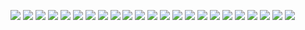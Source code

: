 ![](https://github.com/thisiskyle/arch-setup/blob/master/wallpaper/Other.png)
![](https://github.com/thisiskyle/arch-setup/blob/master/wallpaper/Other_light.png)
![](https://github.com/thisiskyle/arch-setup/blob/master/wallpaper/boy_and_dog.png)
![](https://github.com/thisiskyle/arch-setup/blob/master/wallpaper/cat.png)
![](https://github.com/thisiskyle/arch-setup/blob/master/wallpaper/i_want_to_be_leaving.png)
![](https://github.com/thisiskyle/arch-setup/blob/master/wallpaper/outerwilds.png)
![](https://github.com/thisiskyle/arch-setup/blob/master/wallpaper/outerwilds2.png)
![](https://github.com/thisiskyle/arch-setup/blob/master/wallpaper/outset_sunrise.png)
![](https://github.com/thisiskyle/arch-setup/blob/master/wallpaper/outset_day.png)
![](https://github.com/thisiskyle/arch-setup/blob/master/wallpaper/outset_sunset.png)
![](https://github.com/thisiskyle/arch-setup/blob/master/wallpaper/outset_night.png)
![](https://github.com/thisiskyle/arch-setup/blob/master/wallpaper/skullkid.png)
![](https://github.com/thisiskyle/arch-setup/blob/master/wallpaper/skullkid4.png)
![](https://github.com/thisiskyle/arch-setup/blob/master/wallpaper/solar_system.png)
![](https://github.com/thisiskyle/arch-setup/blob/master/wallpaper/solar_system_cartoon.png)
![](https://github.com/thisiskyle/arch-setup/blob/master/wallpaper/space_jellyfish.png)
![](https://github.com/thisiskyle/arch-setup/blob/master/wallpaper/little_scout.png)
![](https://github.com/thisiskyle/arch-setup/blob/master/wallpaper/terrible_fate.png)
![](https://github.com/thisiskyle/arch-setup/blob/master/wallpaper/crab.png)
![](https://github.com/thisiskyle/arch-setup/blob/master/wallpaper/house.png)
![](https://github.com/thisiskyle/arch-setup/blob/master/wallpaper/ganon.png)
![](https://github.com/thisiskyle/arch-setup/blob/master/wallpaper/dwarf_fortress_steam.png)
![](https://github.com/thisiskyle/arch-setup/blob/master/wallpaper/frugal_wizard.png)
